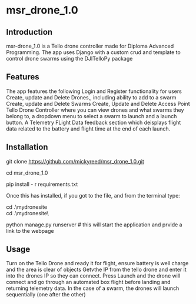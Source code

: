 # msr_drone_1.0
## Introduction
msr-drone_1.0 is a Tello drone controller made for Diploma Advanced Programming.
The app uses Django with a custom crud and template to control drone swarms using the DJITelloPy package
## Features
The app features the following
Login and Register functionality for users
Create, update and Delete Drones,, including ability to add to a swarm
Create, update and Delete Swarms
Create, Update and Delete Access Point
Tello Drone Controller where you can view drones and what swarms they belong to, a dropdown menu to select a swarm to launch and a launch button.
A Telemetry FLight Data feedback section which deisplays flight data related to the battery and flight time at the end of each launch.

## Installation
git clone https://github.com/mickyreed/msr_drone_1.0.git

cd msr_drone_1.0

pip install - r requirements.txt

Once this has installed, if you got to the file, and from the terminal type:

cd .\mydronesite\
cd .\mydronesite\

python manage.py runserver # this will start the application and prvide a link to the webpage


## Usage
Turn on the Tello Drone and ready it for flight, ensure battery is well charge and the area is clear of objects
Getvthe IP from the tello drone and enter it into the drones IP so they can connect.
Press Launch and the drone will connect and go through an automated box flight before landing and returning telemetry data.
In the case of a swarm, the drones will launch sequentially (one after the other)
